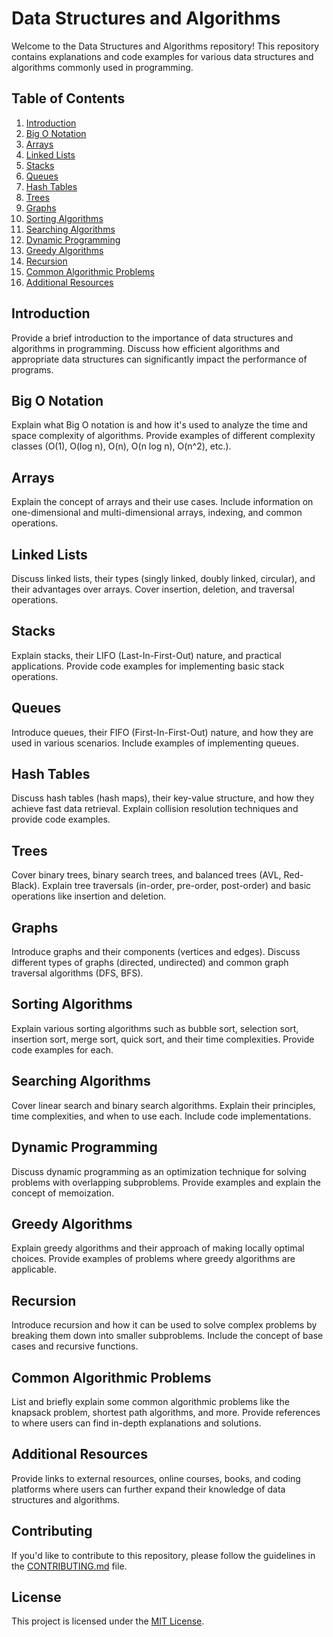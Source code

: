 # Data Structures and Algorithms

Welcome to the Data Structures and Algorithms repository! This repository contains explanations and code examples for various data structures and algorithms commonly used in programming.

## Table of Contents

1. [Introduction](#introduction)
2. [Big O Notation](#big-o-notation)
3. [Arrays](#arrays)
4. [Linked Lists](#linked-lists)
5. [Stacks](#stacks)
6. [Queues](#queues)
7. [Hash Tables](#hash-tables)
8. [Trees](#trees)
9. [Graphs](#graphs)
10. [Sorting Algorithms](#sorting-algorithms)
11. [Searching Algorithms](#searching-algorithms)
12. [Dynamic Programming](#dynamic-programming)
13. [Greedy Algorithms](#greedy-algorithms)
14. [Recursion](#recursion)
15. [Common Algorithmic Problems](#common-algorithmic-problems)
16. [Additional Resources](#additional-resources)

## Introduction

Provide a brief introduction to the importance of data structures and algorithms in programming. Discuss how efficient algorithms and appropriate data structures can significantly impact the performance of programs.

## Big O Notation

Explain what Big O notation is and how it's used to analyze the time and space complexity of algorithms. Provide examples of different complexity classes (O(1), O(log n), O(n), O(n log n), O(n^2), etc.).

## Arrays

Explain the concept of arrays and their use cases. Include information on one-dimensional and multi-dimensional arrays, indexing, and common operations.

## Linked Lists

Discuss linked lists, their types (singly linked, doubly linked, circular), and their advantages over arrays. Cover insertion, deletion, and traversal operations.

## Stacks

Explain stacks, their LIFO (Last-In-First-Out) nature, and practical applications. Provide code examples for implementing basic stack operations.

## Queues

Introduce queues, their FIFO (First-In-First-Out) nature, and how they are used in various scenarios. Include examples of implementing queues.

## Hash Tables

Discuss hash tables (hash maps), their key-value structure, and how they achieve fast data retrieval. Explain collision resolution techniques and provide code examples.

## Trees

Cover binary trees, binary search trees, and balanced trees (AVL, Red-Black). Explain tree traversals (in-order, pre-order, post-order) and basic operations like insertion and deletion.

## Graphs

Introduce graphs and their components (vertices and edges). Discuss different types of graphs (directed, undirected) and common graph traversal algorithms (DFS, BFS).

## Sorting Algorithms

Explain various sorting algorithms such as bubble sort, selection sort, insertion sort, merge sort, quick sort, and their time complexities. Provide code examples for each.

## Searching Algorithms

Cover linear search and binary search algorithms. Explain their principles, time complexities, and when to use each. Include code implementations.

## Dynamic Programming

Discuss dynamic programming as an optimization technique for solving problems with overlapping subproblems. Provide examples and explain the concept of memoization.

## Greedy Algorithms

Explain greedy algorithms and their approach of making locally optimal choices. Provide examples of problems where greedy algorithms are applicable.

## Recursion

Introduce recursion and how it can be used to solve complex problems by breaking them down into smaller subproblems. Include the concept of base cases and recursive functions.

## Common Algorithmic Problems

List and briefly explain some common algorithmic problems like the knapsack problem, shortest path algorithms, and more. Provide references to where users can find in-depth explanations and solutions.

## Additional Resources

Provide links to external resources, online courses, books, and coding platforms where users can further expand their knowledge of data structures and algorithms.

## Contributing

If you'd like to contribute to this repository, please follow the guidelines in the [CONTRIBUTING.md](CONTRIBUTING.md) file.

## License

This project is licensed under the [MIT License](https://github.com/johndeniel/DataVerse/blob/main/LICENSE.md).